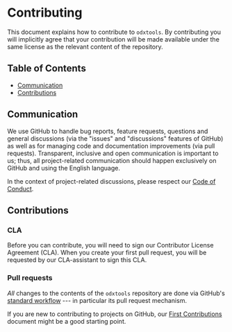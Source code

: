 <!-- SPDX-License-Identifier: MIT -->
# Contributing

This document explains how to contribute to `odxtools`. By
contributing you will implicitly agree that your contribution will be
made available under the same license as the relevant content of the
repository.

## Table of Contents

* [Communication](#communication)
* [Contributions](#contributions)

## Communication

We use GitHub to handle bug reports, feature requests, questions and
general discussions (via the "issues" and "discussions" features of
GitHub) as well as for managing code and documentation improvements
(via pull requests). Transparent, inclusive and open communication is
important to us; thus, all project-related communication should happen
exclusively on GitHub and using the English language.

In the context of project-related discussions, please respect our
[Code of Conduct](https://github.com/mercedes-benz/daimler-foss/blob/master/CODE_OF_CONDUCT.md).

## Contributions

### CLA

Before you can contribute, you will need to sign our Contributor
License Agreement (CLA). When you create your first pull request, you
will be requested by our CLA-assistant to sign this CLA.

### Pull requests

*All* changes to the contents of the `odxtools` repository are done via
GitHub's [standard workflow](https://guides.github.com/introduction/flow/)
--- in particular its pull request mechanism.

If you are new to contributing to projects on GitHub, our
[First Contributions](https://github.com/firstcontributions/first-contributions)
document might be a good starting point.

